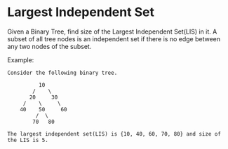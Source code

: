 # Largest Independent Set

Given a Binary Tree, find size of the Largest Independent Set(LIS) in it. A subset of all tree nodes is an independent set if there is no edge between any two nodes of the subset.

Example:
````
Consider the following binary tree. 

          10
        /    \
       20     30
     /    \     \
    40    50     60
         /  \
        70   80

The largest independent set(LIS) is {10, 40, 60, 70, 80} and size of the LIS is 5.
````

